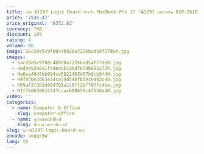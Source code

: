 ```yaml
---
title: เดิม A1297 Logic Board สําหรับ MacBook Pro 17 "A1297 เมนบอร์ด 820-2610-A 820-2849-A 820-2914-B 2009 2010 2011 ปี
price: '7535.47'
price_original: '8372.63'
currency: THB
discount: 10%
rating: 4
volume: 86
image: Sac20e5c9f08c4b928a7226bad54f77deR.jpg
images:
  - Sac20e5c9f08c4b928a7226bad54f77deR.jpg
  - Hed9455a6a1fa4bdab196df679b885273h.jpg
  - He6ea40d5bb994ce5822463d87b9cb9f4H.jpg
  - H4f05be3d63414ca29d546fb391e482c49.jpg
  - H59af2f3b1d924701a1c6ff2bff07fc4ew.jpg
  - H3ff9d638615f47ccacb88658c47550a4K.jpg
video: ''
categories:
  - name: Computer & Office
    slug: computer-office
  - name: อุปกรณ์แล็ปท็อป
    slug: ปกรณ-แล-ปท-อป
slug: เด-a1297-logic-board-าหร
encode: ooqqrSW
lang: th
---
```

  